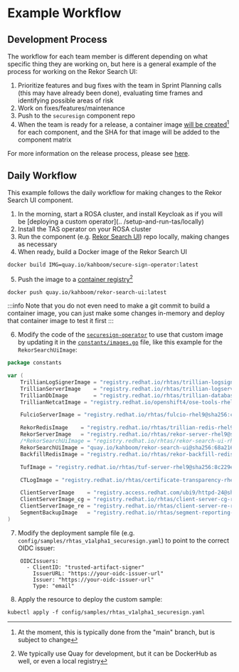 # Example Workflow

## Development Process

The workflow for each team member is different depending on what specific thing they are working on, but here is a general example of the process for working on the Rekor Search UI:

1. Prioritize features and bug fixes with the team in Sprint Planning calls (this may have already been done), evaluating time frames and identifying possible areas of risk
2. Work on fixes/features/maintenance
3. Push to the `securesign` component repo
4. When the team is ready for a release, a container image [will be created](#user-content-fn-1)[^1] for each component, and the SHA for that image will be added to the component matrix

For more information on the release process, please see [here](../release-coordination/).

## Daily Workflow

This example follows the daily workflow for making changes to the Rekor Search UI component.

1. In the morning, start a ROSA cluster, and install Keycloak as if you will be [deploying a custom operator](..
   /setup-and-run-tas/locally)
2. Install the TAS operator on your ROSA cluster
3. Run the component (e.g. [Rekor Search UI](https://github.com/securesign/rekor-search-ui)) repo locally, making changes as necessary
4. When ready, build a Docker image of the Rekor Search UI

```
docker build IMG=quay.io/kahboom/secure-sign-operator:latest
```

5. Push the image to a [container registry](#user-content-fn-2)[^2]

```
docker push quay.io/kahboom/rekor-search-ui:latest
```

:::info
Note that you do not even need to make a git commit to build a container image, you can just make some changes in-memory and deploy that container image to test it first
:::

6. Modify the code of the [`securesign-operator`](https://github.com/securesign/secure-sign-operator/tree/main) to use that custom image by updating it in the [`constants/images.go`](https://github.com/securesign/secure-sign-operator/blob/main/internal/controller/constants/images.go) file, like this example for the `RekorSearchUiImage`:

```go
package constants

var (
	TrillianLogSignerImage = "registry.redhat.io/rhtas/trillian-logsigner-rhel9@sha256:920f2fd735525dd612546a874e24d301761ca83c79ddb6898ee7d31470ffc467"
	TrillianServerImage    = "registry.redhat.io/rhtas/trillian-logserver-rhel9@sha256:4478e867e59b5c2d7a4e2630f76fad7899205de611a6f4648d9ca7389392780d"
	TrillianDbImage        = "registry.redhat.io/rhtas/trillian-database-rhel9@sha256:221b4cb0f86d73606520c708499f0e6686838054fb0a759ba323c3f3ac8b7fed"
	TrillianNetcatImage = "registry.redhat.io/openshift4/ose-tools-rhel8@sha256:486b4d2dd0d10c5ef0212714c94334e04fe8a3d36cf619881986201a50f123c7"

	FulcioServerImage = "registry.redhat.io/rhtas/fulcio-rhel9@sha256:c4abc6342b39701d237ab3f0f25b75b677214b3ede00540b2488f524ad112179"

	RekorRedisImage    = "registry.redhat.io/rhtas/trillian-redis-rhel9@sha256:5f0630c7aa29eeee28668f7ad451f129c9fb2feb86ec21b6b1b0b5cc42b44f4a"
	RekorServerImage   = "registry.redhat.io/rhtas/rekor-server-rhel9@sha256:d4ea970447f3b4c18c309d2f0090a5d02260dd5257a0d41f87fefc4f014a9526"
	/*RekorSearchUiImage = "registry.redhat.io/rhtas/rekor-search-ui-rhel9@sha256:5eabf561c0549d81862e521ddc1f0ab91a3f2c9d99dcd83ab5a2cf648a95dd19"*/
	RekorSearchUiImage = "quay.io/kahboom/rekor-search-ui@sha256:68a21610cd7de9c34466fed181fb3b26e527906e194f90657ab3c785b2151c85"
	BackfillRedisImage = "registry.redhat.io/rhtas/rekor-backfill-redis-rhel9@sha256:5c7460ab3cd13b2ecf2b979f5061cb384174d6714b7630879e53d063e4cb69d2"

	TufImage = "registry.redhat.io/rhtas/tuf-server-rhel9@sha256:8c229e2c7f9d6cc0ebf4f23dd944373d497be2ed31960f0383b1bb43f16de0db"

	CTLogImage = "registry.redhat.io/rhtas/certificate-transparency-rhel9@sha256:44906b1e52b0b5e324f23cae088837caf15444fd34679e6d2f3cc018d4e093fe"

	ClientServerImage    = "registry.access.redhat.com/ubi9/httpd-24@sha256:7874b82335a80269dcf99e5983c2330876f5fe8bdc33dc6aa4374958a2ffaaee"
	ClientServerImage_cg = "registry.redhat.io/rhtas/client-server-cg-rhel9@sha256:046029a9a2028efa9dcbf8eff9b41fe5ac4e9ad64caf0241f5680a5cb36bf36b"
	ClientServerImage_re = "registry.redhat.io/rhtas/client-server-re-rhel9@sha256:7254f4c94182d21159162ea850e1ed14332fa5dee987103d54e7e4096a6fea31"
	SegmentBackupImage   = "registry.redhat.io/rhtas/segment-reporting-rhel9@sha256:54be793ea9e2af996e5e5c6f9156ee02d5d915adb53b4ab028cb3030f64b1496"
)
```


7. Modify the deployment sample file (e.g. `config/samples/rhtas_v1alpha1_securesign.yaml`) to point to the correct OIDC issuer:

```
    OIDCIssuers:
      - ClientID: "trusted-artifact-signer"
        IssuerURL: "https://your-oidc-issuer-url"
        Issuer: "https://your-oidc-issuer-url"
        Type: "email"
```


8. Apply the resource to deploy the custom sample:

```
kubectl apply -f config/samples/rhtas_v1alpha1_securesign.yaml
```

[^1]: At the moment, this is typically done from the "main" branch, but is subject to change

[^2]: We typically use Quay for development, but it can be DockerHub as well, or even a local registry
